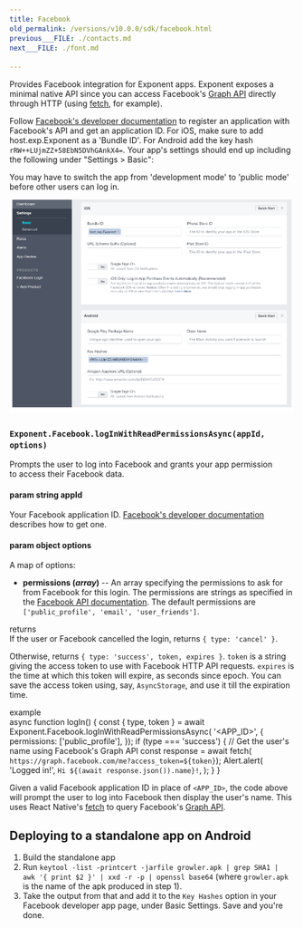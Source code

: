```yaml
---
title: Facebook
old_permalink: /versions/v10.0.0/sdk/facebook.html
previous___FILE: ./contacts.md
next___FILE: ./font.md

---
```


Provides Facebook integration for Exponent apps. Exponent exposes a minimal native API since you can access Facebook's [Graph API](https://developers.facebook.com/docs/graph-api) directly through HTTP (using [fetch](https://facebook.github.io/react-native/docs/network.html#fetch), for example).

Follow [Facebook's developer documentation](https://developers.facebook.com/docs/apps/register) to register an application with Facebook's API and get an application ID. For iOS, make sure to add host.exp.Exponent as a 'Bundle ID'. For Android add the key hash `rRW++LUjmZZ+58EbN5DVhGAnkX4=`. Your app's settings should end up including the following under "Settings > Basic":


You may have to switch the app from 'development mode' to 'public mode' before other users can log in.

![](./facebook-app-settings.png)

### `Exponent.Facebook.logInWithReadPermissionsAsync(appId, options)`
Prompts the user to log into Facebook and grants your app permission  
to access their Facebook data.

#### param string appId
Your Facebook application ID. [Facebook's developer documentation](https://developers.facebook.com/docs/apps/register) describes how to get one.

#### param object options
A map of options:

* **permissions (_array_)** -- An array specifying the permissions to ask for from Facebook for this login. The permissions are strings as specified in the [Facebook API documentation](https://developers.facebook.com/docs/facebook-login/permissions). The default permissions are `['public_profile', 'email', 'user_friends']`.

returns  
If the user or Facebook cancelled the login, returns `{ type: 'cancel' }`.

Otherwise, returns `{ type: 'success', token, expires }`. `token` is a string giving the access token to use with Facebook HTTP API requests. `expires` is the time at which this token will expire, as seconds since epoch. You can save the access token using, say, `AsyncStorage`, and use it till the expiration time.

example  
    async function logIn() {
      const { type, token } = await Exponent.Facebook.logInWithReadPermissionsAsync(
        '&lt;APP_ID>', {
          permissions: ['public_profile'],
        });
      if (type === 'success') {
        // Get the user's name using Facebook's Graph API
        const response = await fetch(
          `https://graph.facebook.com/me?access_token=${token}`);
        Alert.alert(
          'Logged in!',
          `Hi ${(await response.json()).name}!`,
        );
      }
    }

Given a valid Facebook application ID in place of `<APP_ID>`, the code above will prompt the user to log into Facebook then display the user's name. This uses React Native's [fetch](https://facebook.github.io/react-native/docs/network.html#fetch) to query Facebook's [Graph API](https://developers.facebook.com/docs/graph-api).

## Deploying to a standalone app on Android

1.  Build the standalone app
2.  Run `keytool -list -printcert -jarfile growler.apk | grep SHA1 | awk '{ print $2 }' | xxd -r -p | openssl base64` (where `growler.apk` is the name of the apk produced in step 1).
3.  Take the output from that and add it to the `Key Hashes` option in your Facebook developer app page, under Basic Settings. Save and you're done.
